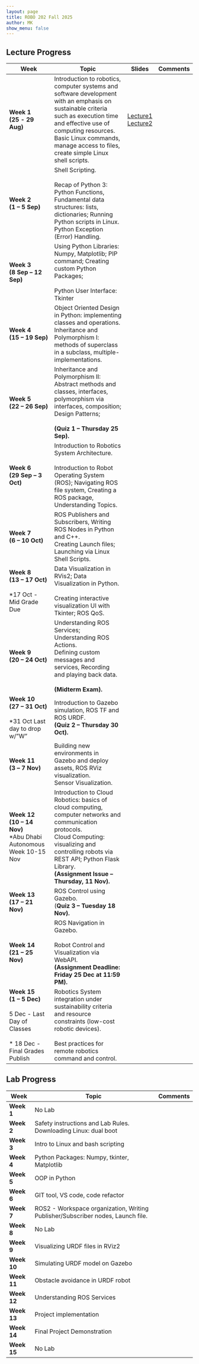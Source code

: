 ```yaml
---
layout: page
title: ROBO 202 Fall 2025
author: MK
show_menu: false
---
```

## Lecture Progress

| Week                                                                                                      | Topic                                                                                                                                                                                                                                                               | Slides                                                                                                                                                                                                                               | Comments |
| --------------------------------------------------------------------------------------------------------- | ------------------------------------------------------------------------------------------------------------------------------------------------------------------------------------------------------------------------------------------------------------------- | ------------------------------------------------------------------------------------------------------------------------------------------------------------------------------------------------------------------------------------ | -------- |
| **Week 1<br>(25** **- 29 Aug)**                                                                           | Introduction to robotics, computer systems and software development with an emphasis on sustainable criteria such as execution time and effective use of computing resources.  <br>Basic Linux commands, manage access to files, create simple Linux shell scripts. | [Lecture1](https://docs.google.com/presentation/d/18_A0ejGC9fcZo-8r-isfLq9Y1AO2VSgJsS35wjUQ06E/edit?usp=sharing)<br>[Lecture2](https://docs.google.com/presentation/d/13SxGQ2Nw_jfmPkYjhP_uX3k7inBO9ZdHJYvrZXdj2gw/edit?usp=sharing) |          |
| **Week 2**<br>**(1 – 5 Sep)**                                                                             | Shell Scripting.<br><br>Recap of Python 3: Python Functions, Fundamental data structures: lists, dictionaries; Running Python scripts in Linux. Python Exception (Error) Handling.                                                                                  |                                                                                                                                                                                                                                      |          |
| **Week 3** <br>**(8 Sep – 12 Sep)**                                                                       | Using Python Libraries: Numpy, Matplotlib; PIP command; Creating custom Python Packages;<br><br>Python User Interface: Tkinter                                                                                                                                      |                                                                                                                                                                                                                                      |          |
| **Week 4** <br>**(15 – 19 Sep)**                                                                          | Object Oriented Design in Python: implementing classes and operations.  <br>Inheritance and Polymorphism I: methods of superclass in a subclass, multiple-implementations.                                                                                          |                                                                                                                                                                                                                                      |          |
| **Week 5** <br>**(22 – 26 Sep)**                                                                          | Inheritance and Polymorphism II: Abstract methods and classes, interfaces, polymorphism via interfaces, composition; Design Patterns;<br><br>**(Quiz 1 – Thursday 25 Sep).**                                                                                        |                                                                                                                                                                                                                                      |          |
| **Week 6** <br>**(29 Sep – 3 Oct)**                                                                       | Introduction to Robotics System Architecture.<br><br>Introduction to Robot Operating System (ROS); Navigating ROS file system, Creating a ROS package, Understanding Topics.                                                                                        |                                                                                                                                                                                                                                      |          |
| **Week 7** <br>**(6 – 10 Oct)**                                                                           | ROS Publishers and Subscribers, Writing ROS Nodes in Python and C++.  <br>Creating Launch files; Launching via Linux Shell Scripts.                                                                                                                                 |                                                                                                                                                                                                                                      |          |
| **Week 8** <br>**(13 – 17 Oct)**<br><br>*17 Oct - Mid Grade Due                                           | Data Visualization in RVis2; Data Visualization in Python.<br><br>Creating interactive visualization UI with Tkinter; ROS QoS.                                                                                                                                      |                                                                                                                                                                                                                                      |          |
| **Week 9** <br>**(20 – 24 Oct)**                                                                          | Understanding ROS Services; Understanding ROS Actions.  <br>Defining custom messages and services, Recording and playing back data.<br>  <br>**(Midterm Exam).**                                                                                                    |                                                                                                                                                                                                                                      |          |
| **Week 10** <br>**(27 – 31 Oct)**<br><br>*31 Oct Last day to drop w/”W”                                   | Introduction to Gazebo simulation, ROS TF and ROS URDF.  <br>**(Quiz 2 – Thursday 30 Oct).**                                                                                                                                                                        |                                                                                                                                                                                                                                      |          |
| **Week 11 <br>(3** **– 7 Nov)**                                                                           | Building new environments in Gazebo and deploy assets, ROS RViz visualization.  <br>Sensor Visualization.                                                                                                                                                           |                                                                                                                                                                                                                                      |          |
| **Week 12** <br>**(10 – 14 Nov)**  <br>*Abu Dhabi Autonomous Week 10-15 Nov                               | Introduction to Cloud Robotics: basics of cloud computing, computer networks and communication protocols.  <br>Cloud Computing: visualizing and controlling robots via REST API; Python Flask Library.  <br>**(Assignment Issue – Thursday, 11 Nov).**              |                                                                                                                                                                                                                                      |          |
| **Week 13** <br>**(17 – 21 Nov)**                                                                         | ROS Control using Gazebo.  <br>(**Quiz 3 – Tuesday 18 Nov).**                                                                                                                                                                                                       |                                                                                                                                                                                                                                      |          |
| **Week 14** <br>**(21 – 25 Nov)**                                                                         | ROS Navigation in Gazebo.<br><br>Robot Control and Visualization via WebAPI.  <br>**(Assignment Deadline: Friday 25 Dec at 11:59 PM).**                                                                                                                             |                                                                                                                                                                                                                                      |          |
| **Week 15** <br>**(1 – 5 Dec)**<br><br>5 Dec - Last Day of Classes<br><br>* 18 Dec - Final Grades Publish | Robotics System integration under sustainability criteria and resource constraints (low-cost robotic devices).<br><br>Best practices for remote robotics command and control.                                                                                       |                                                                                                                                                                                                                                      |          |

## Lab Progress 

| Week        | Topic                                                                           | Comments |
| ----------- | ------------------------------------------------------------------------------- | -------- |
| **Week 1**  | No Lab                                                                          |          |
| **Week 2**  | Safety instructions and Lab Rules. Downloading Linux: dual boot                 |          |
| **Week 3**  | Intro to Linux and bash scripting                                               |          |
| **Week 4**  | Python Packages: Numpy, tkinter, Matplotlib                                     |          |
| **Week 5**  | OOP in Python                                                                   |          |
| **Week 6**  | GIT tool, VS code, code refactor                                                |          |
| **Week 7**  | ROS2 - Workspace organization, Writing Publisher/Subscriber nodes, Launch file. |          |
| **Week 8**  | No Lab                                                                          |          |
| **Week 9**  | Visualizing URDF files in RViz2                                                 |          |
| **Week 10** | Simulating URDF model on Gazebo                                                 |          |
| **Week 11** | Obstacle avoidance in URDF robot                                                |          |
| **Week 12** | Understanding ROS Services                                                      |          |
| **Week 13** | Project implementation                                                          |          |
| **Week 14** | Final Project Demonstration                                                     |          |
| **Week 15** | No Lab                                                                          |          |